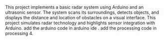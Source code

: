 This project implements a basic radar system using Arduino and an ultrasonic sensor. The system scans its surroundings, detects objects, and displays the distance and location of obstacles on a visual interface. This project simulates radar technology and highlights sensor integration with Arduino.
add the arduino code in arduino ide .
add the processing code in processing 4.
